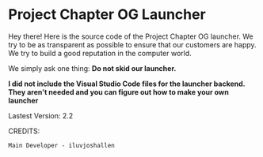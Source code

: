 # Project Chapter OG Launcher

Hey there! Here is the source code of the Project Chapter OG launcher. We try to be as transparent as possible to ensure that our customers are happy. We try to build a good reputation in the computer world.

We simply ask one thing: **Do not skid our launcher.**

**I did not include the Visual Studio Code files for the launcher backend. They aren't needed and you can figure out how to make your own launcher**

Lastest Version: 2.2

CREDITS:

```
Main Developer - iluvjoshallen
```
